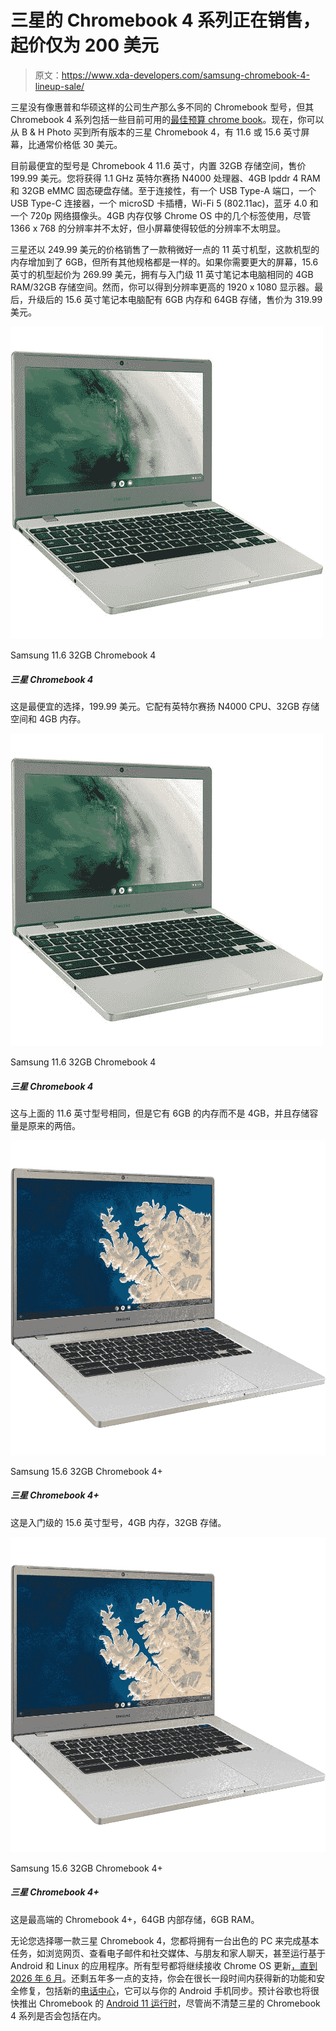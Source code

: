 # 三星的 Chromebook 4 系列正在销售，起价仅为 200 美元

> 原文：<https://www.xda-developers.com/samsung-chromebook-4-lineup-sale/>

三星没有像惠普和华硕这样的公司生产那么多不同的 Chromebook 型号，但其 Chromebook 4 系列包括一些目前可用的[最佳预算 chrome book](https://www.xda-developers.com/best-chromebooks/)。现在，你可以从 B & H Photo 买到所有版本的三星 Chromebook 4，有 11.6 或 15.6 英寸屏幕，比通常价格低 30 美元。

目前最便宜的型号是 Chromebook 4 11.6 英寸，内置 32GB 存储空间，售价 199.99 美元。您将获得 1.1 GHz 英特尔赛扬 N4000 处理器、4GB lpddr 4 RAM 和 32GB eMMC 固态硬盘存储。至于连接性，有一个 USB Type-A 端口，一个 USB Type-C 连接器，一个 microSD 卡插槽，Wi-Fi 5 (802.11ac)，蓝牙 4.0 和一个 720p 网络摄像头。4GB 内存仅够 Chrome OS 中的几个标签使用，尽管 1366 x 768 的分辨率并不太好，但小屏幕使得较低的分辨率不太明显。

三星还以 249.99 美元的价格销售了一款稍微好一点的 11 英寸机型，这款机型的内存增加到了 6GB，但所有其他规格都是一样的。如果你需要更大的屏幕，15.6 英寸的机型起价为 269.99 美元，拥有与入门级 11 英寸笔记本电脑相同的 4GB RAM/32GB 存储空间。然而，你可以得到分辨率更高的 1920 x 1080 显示器。最后，升级后的 15.6 英寸笔记本电脑配有 6GB 内存和 64GB 存储，售价为 319.99 美元。

 <picture>![This is the cheapest option at $199.99\. It has an Intel Celeron N4000 CPU, 32GB of storage, and 4GB RAM.](img/e3e7d7991dae901de2ed9dc84fbc25a4.png)</picture> 

Samsung 11.6 32GB Chromebook 4

##### 三星 Chromebook 4

这是最便宜的选择，199.99 美元。它配有英特尔赛扬 N4000 CPU、32GB 存储空间和 4GB 内存。

 <picture>![This is the cheapest option at $199.99\. It has an Intel Celeron N4000 CPU, 32GB of storage, and 4GB RAM.](img/e3e7d7991dae901de2ed9dc84fbc25a4.png)</picture> 

Samsung 11.6 32GB Chromebook 4

##### 三星 Chromebook 4

这与上面的 11.6 英寸型号相同，但是它有 6GB 的内存而不是 4GB，并且存储容量是原来的两倍。

 <picture>![This is the entry-level 15.6-inch model, with 4GB RAM and 32GB storage.](img/e8230a415b09d53424d4097132edf475.png)</picture> 

Samsung 15.6 32GB Chromebook 4+

##### 三星 Chromebook 4+

这是入门级的 15.6 英寸型号，4GB 内存，32GB 存储。

 <picture>![This is the entry-level 15.6-inch model, with 4GB RAM and 32GB storage.](img/e8230a415b09d53424d4097132edf475.png)</picture> 

Samsung 15.6 32GB Chromebook 4+

##### 三星 Chromebook 4+

这是最高端的 Chromebook 4+，64GB 内部存储，6GB RAM。

无论您选择哪一款三星 Chromebook 4，您都将拥有一台出色的 PC 来完成基本任务，如浏览网页、查看电子邮件和社交媒体、与朋友和家人聊天，甚至运行基于 Android 和 Linux 的应用程序。所有型号都将继续接收 Chrome OS 更新[，直到 2026 年 6 月](https://support.google.com/chrome/a/answer/6220366?hl=en#zippy=%2Csamsung)。还剩五年多一点的支持，你会在很长一段时间内获得新的功能和安全修复，包括新的[电话中心](https://www.xda-developers.com/chrome-os-phone-hub-will-keep-your-phone-and-chromebook-in-sync/)，它可以与你的 Android 手机同步。预计谷歌也将很快推出 Chromebook 的 [Android 11 运行时](https://www.xda-developers.com/android-11-chromebook-dark-theme/)，尽管尚不清楚三星的 Chromebook 4 系列是否会包括在内。